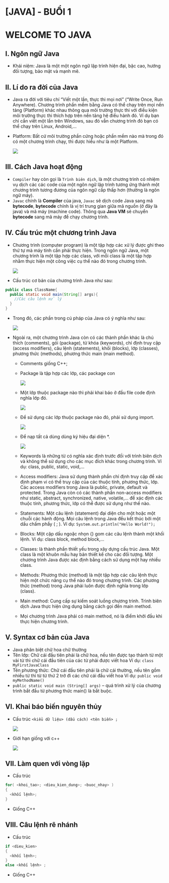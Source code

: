 # [JAVA] - BUỔI 1
# WELCOME TO JAVA

## I. Ngôn ngữ Java

- Khái niệm: Java là một một ngôn ngữ lập trình hiện đại, bậc cao, hướng đối tượng, bảo mật và mạnh mẽ.

## II. Lí do ra đời của Java

- Java ra đời với tiêu chí “Viết một lần, thực thi mọi nơi” (“Write Once, Run Anywhere). Chương trình phần mềm bằng Java có thể chạy trên mọi nền tảng (Platform) khác nhau thông qua môi trường thực thi với điều kiện môi trường thực thi thích hợp trên nền tảng hệ điều hành đó. Ví dụ bạn chỉ cần viết một lần trên Windows, sau đó vẫn chương trình đó bạn có thể chạy trên Linux, Android,...
- Platform: Bất cứ môi trường phần cứng hoặc phần mềm nào mà trong đó có một chương trình chạy, thì được hiểu như là một Platform.

    ![](Picture1.png)

## III. Cách Java hoạt động

- `Compiler` hay còn gọi là `Trình biên dịch`, là một chương trình có nhiệm vụ dịch các các code của một ngôn ngữ lập trình tương ứng thành một chương trình tương đương của ngôn ngữ cấp thấp hơn (thường là ngôn ngữ máy).
- `Javac` chính là **Compiler** của java, `Javac` sẽ dịch code Java sang mã **bytecode**, **bytecode** chính là vị trí trung gian giữa mã nguồn (ở đây là java) và mã máy (machine code). Thông qua **Java VM** sẽ chuyển **bytecode** sang mã máy để chạy chương trình.

## IV. Cấu trúc một chương trình Java

- Chương trình (computer program) là một tập hợp các xử lý được ghi theo thứ tự mà máy tính cần phải thực hiện. Trong ngôn ngữ Java, một chương trình là một tập hợp các class, với mỗi class là một tập hợp nhằm thực hiện một công việc cụ thể nào đó trong chương trình.

    ![](Picture2.png)

- Cấu trúc cơ bản của chương trình Java như sau:

``` java
public class ClassName{
  public static void main(String[] args){
    //Các câu lệnh xử lý
  }
}
```

- Trong đó, các phần trong cú pháp của Java có ý nghĩa như sau:

    ![](Picture3.png)

- Ngoài ra, một chương trình Java còn  có các thành phần khác là chú thích (comments), gói (package), từ khóa (keywords), chỉ định truy cập (access modifiers), câu lệnh (statements), khối (blocks), lớp (classes), phương thức (methods), phương thức main (main method).
  - Comments giống C++;
  - Package là tập hợp các lớp, các package con

    ![](Picture4.png)

  - Một lớp thuộc package nào thì phải khai báo ở đầu file code định nghĩa lớp đó.

    ![](Picture5.png)

  - Để sử dụng các lớp thuộc package nào đó, phải sử dụng import.

    ![](Picture6.png)

  - Để nạp tất cả dùng dùng ký hiệu đại diện *.

    ![](Picture7.png)

  - Keywords là những từ có nghĩa xác định trước đối với trình biên dịch và không thể sử dụng cho các mục đích khác trong chương trình.
  Ví dụ: class, public, static, void,…
  - Access modifiers: Java sử dụng thành phần chỉ định truy cập để xác định phạm vi có thể truy cập của các thuộc tính, phương thức, lớp. Các access modifiers trong Java là public, private, default và protected.
  Trong Java còn có các thành phần non-access modifiers như static, abstract, synchronized, native, volatile,… để xác định các thuộc tính, phương thức, lớp có thể được sử dụng như thế nào.
  - Statements: Một câu lệnh (statement) đại diện cho một hoặc một chuỗi các hành động. Mọi câu lệnh trong Java đều kết thúc bởi một dấu chấm phẩy ( ; ).
  Ví dụ: `System.out.println("Hello World!");`
  - Blocks: Một cặp dấu ngoặc nhọn {} gom các câu lệnh thành một khối lệnh.
  Ví dụ: class block, method block,…
  - Classes: là thành phần thiết yếu trong xây dựng cấu trúc Java. Một class là một khuôn mẫu hay bản thiết kế cho các đối tượng. Một chương trình Java được xác định bằng cách sử dụng một hay nhiều class.
  - Methods: Phương thức (method) là một tập hợp các câu lệnh thực hiện một chức năng cụ thể nào đó trong chương trình. Các phương thức (method) trong Java phải luôn được định nghĩa trong lớp (class).
  - Main method: Cung cấp sự kiểm soát luồng chương trình. Trình biên dịch Java thực hiện ứng dụng bằng cách gọi đến main method.
  - Mọi chương trình Java phải có main method, nó là điểm khởi đầu khi thực hiện chương trình.

## V. Syntax cơ bản của Java

- Java phân biệt chữ hoa chữ thường
- Tên lớp: Chữ cái đầu tiên phải là chữ hoa, nếu tên được tạo thành từ một vài từ thì chữ cái đầu tiên của các từ phải được viết hoa
Ví dụ: `class MyFirstJavaClass`
- Tên phương thức: Chữ cái đầu tiên phải là chữ cái thường, nếu tên gồm nhiều từ thì từ từ thứ 2 trở đi các chữ cái đầu viết hoa
Ví dụ: `public void myMethodName()`
- `public static void main (String[] args)` – quá trình xử lý của chương trình bắt đầu từ phương thức main() là bắt buộc.

## VI. Khai báo biến nguyên thủy

- Cấu trúc `<kiểu dữ liệu> (dấu cách) <tên biến> ;`

  ![](Picture8.png)

- Giới hạn giống với c++

  ![](Picture9.png)

## VII. Làm quen với vòng lặp

- Cấu trúc

``` java
for( <khoi_tao>; <dieu_kien_dung>; <buoc_nhay> )
{
  <khối lệnh>;
}
```

- Giống C++

## VIII. Câu lệnh rẽ nhánh

- Cấu trúc

``` java
if <dieu_kien>
{
  <khối lệnh>;
}
else <khối lệnh> ;
```

- Giống C++

